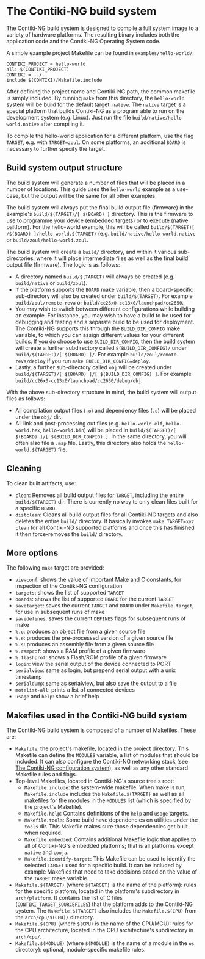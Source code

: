# The Contiki‐NG build system

The Contiki-NG build system is designed to compile a full system image to a variety of hardware platforms. The resulting binary includes both the application code and the Contiki-NG Operating System code.

A simple example project Makefile can be found in `examples/hello-world/`:
```
CONTIKI_PROJECT = hello-world
all: $(CONTIKI_PROJECT)
CONTIKI = ../..
include $(CONTIKI)/Makefile.include
```
After defining the project name and Contiki-NG path, the common makefile is simply included. By running `make` from this directory, the `hello-world` system will be build for the default target: `native`. The `native` target is a special platform that builds Contiki-NG as a program able to run on the development system (e.g. Linux). Just run the file `build/native/hello-world.native` after compiling it.

To compile the hello-world application for a different platform, use the flag `TARGET`, e.g. with `TARGET=zoul`. On some platforms, an additional `BOARD` is necessary to further specify the target.

## Build system output structure
The build system will generate a number of files that will be placed in a number of locations. This guide uses the `hello-world` example as a use-case, but the output will be the same for all other examples.

The build system will always put the final build output file (firmware) in the example's `build/$(TARGET)/[ $(BOARD) ]` directory. This is the firmware to use to programme your device (embedded targets) or to execute (native paltform). For the hello-world example, this will be called `build/$(TARGET)[ /$(BOARD) ]/hello-world.$(TARGET)` (e.g. `build/native/hello-world.native` or `build/zoul/hello-world.zoul`.

The build system will create a `build/` directory, and within it various sub-directories, where it will place intermediate files as well as the final build output file (firmware). The logic is as follows:

* A directory named `build/$(TARGET)` will always be created (e.g. `build/native` or `build/zoul`).
* If the platform supports the `BOARD` make variable, then a board-specific sub-directory will also be created under `build/$(TARGET)`. For example `build/zoul/remote-reva` or `build/cc26x0-cc13x0/launchpad/cc2650`.
* You may wish to switch between different configurations while building an example. For instance, you may wish to have a build to be used for debugging and testing and a separate build to be used for deployment. The Contiki-NG supports this through the `BUILD_DIR_CONFIG` make variable, to which you can assign different values for your different builds. If you do choose to use `BUILD_DIR_CONFIG`, then the build system will create a further subdirectory called `$(BUILD_DIR_CONFIG)/` under `build/$(TARGET)/[ $(BOARD) ]/`. For example `build/zoul/remote-reva/deploy` if you run `make BUILD_DIR_CONFIG=deploy`.
* Lastly, a further sub-directory called `obj` will be created under `build/$(TARGET)/[ $(BOARD) ]/[ $(BUILD_DIR_CONFIG) ]`. For example `build/cc26x0-cc13x0/launchpad/cc2650/debug/obj`.

With the above sub-directory structure in mind, the build system will output files as follows:
* All compilation output files (`.o`) and dependency files (`.d`) will be placed under the `obj/` dir.
* All link and post-processing out files (e.g. `hello-world.elf`, `hello-world.hex`, `hello-world.bin`) will be placed in `build/$(TARGET)/[ $(BOARD) ]/[ $(BUILD_DIR_CONFIG) ]`. In the same directory, you will often also file a `.map` file. Lastly, this directory also holds the `hello-world.$(TARGET)` file.

## Cleaning
To clean built artifacts, use:
* `clean`: Removes all build output files for `TARGET`, including the entire `build/$(TARGET)` dir. There is currently no way to only clean files built for a specific `BOARD`.
* `distclean`: Cleans all build output files for all Contiki-NG targets and also deletes the entire `build/` directory. It basically invokes `make TARGET=xyz clean` for all Contiki-NG supported platforms and once this has finished it then force-removes the `build/` directory.

## More options

The following `make` target are provided:
* `viewconf`: shows the value of important Make and C constants, for inspection of the Contiki-NG configuration
* `targets`: shows the list of supported `TARGET`
* `boards`: shows the list of supported `BOARD` for the current `TARGET`
* `savetarget`: saves the current `TARGET` and `BOARD` under `Makefile.target`, for use in subsequent runs of make
* `savedefines`: saves the current `DEFINES` flags for subsequent runs of make
* `%.o`: produces an object file from a given source file
* `%.e`: produces the pre-processed version of a given source file
* `%.s`: produces an assembly file from a given source file
* `%.ramprof`: shows a RAM profile of a given firmware
* `%.flashprof`: shows a Flash/ROM profile of a given firmware
* `login`: view the serial output of the device connected to PORT
* `serialview`: same as login, but prepend serial output with a unix timestamp
* `serialdump`: same as serialview, but also save the output to a file
* `motelist-all`: prints a list of connected devices
* `usage` and `help`: show a brief help

## Makefiles used in the Contiki-NG build system

The Contiki-NG build system is composed of a number of Makefiles. These are:

* `Makefile`: the project's makefile, located in the project directory.  This Makefile can define the `MODULES` variable, a list of modules that should be included. It can also configure the Contiki-NG networking stack (see [The Contiki-NG configuration system](The-Contiki-NG-configuration-system.md)), as well as any other standard Makefile rules and flags.
* Top-level Makefiles, located in Contiki-NG's source tree's root:
  * `Makefile.include`: the system-wide makefile. When make is run, `Makefile.include` includes the `Makefile.$(TARGET)` as well as all makefiles for the modules in the `MODULES` list (which is specified by the project's Makefile).
  * `Makefile.help`: Contains definitions of the `help` and `usage` targets.
  * `Makefile.tools`: Some build have dependencies on utilities under the `tools` dir. This Makefile makes sure those dependencies get built when required.
  * `Makefile.embedded`: Contains additional Makefile logic that applies to all of Contiki-NG's embedded platforms; that is all platforms except `native` and `cooja`.
  * `Makefile.identify-target`: This Makefile can be used to identify the selected `TARGET` used for a specific build. It can be included by example Makefiles that need to take decisions based on the value of the `TARGET` make variable.
* `Makefile.$(TARGET)` (where `$(TARGET)` is the name of the platform): rules for the specific platform, located in the platform's subdirectory in `arch/platform`. It contains the list of C files (`CONTIKI_TARGET_SOURCEFILES`) that the platform adds to the Contiki-NG system. The `Makefile.$(TARGET)` also includes the `Makefile.$(CPU)` from the `arch/cpu/$(CPU)/` directory.
* `Makefile.$(CPU)` (where `$(CPU)` is the name of the CPU/MCU): rules for the CPU architecture, located in the CPU architecture's subdirectory in `arch/cpu/`.
* `Makefile.$(MODULE)` (where `$(MODULE)` is the name of a module in the `os` directory): optional, module-specific makefile rules.
